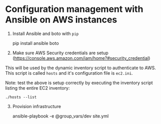 # Configuration management with Ansible on AWS instances

1. Install Ansible and boto with `pip`

    pip install ansible boto

1. Make sure AWS Security credentials are setup (https://console.aws.amazon.com/iam/home?#security_credential)

This will be used by the dynamic inventory script to authenticate to AWS. This script is called `hosts` and it's configuration file is `ec2.ini`.

Note: test the above is setup correctly by executing the inventory script listing the entire EC2 inventory:

    ./hosts --list

3. Provision infrastructure

    ansible-playbook -e @group_vars/dev site.yml